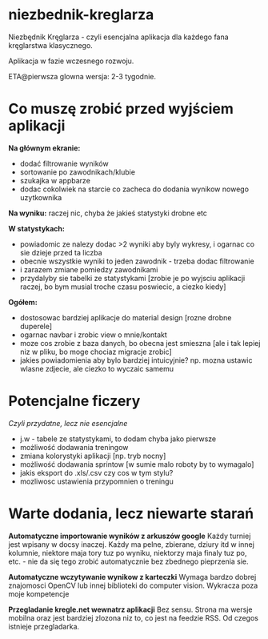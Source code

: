 # niezbednik-kreglarza
Niezbędnik Kręglarza - czyli esencjalna aplikacja dla każdego fana kręglarstwa klasycznego.

Aplikacja w fazie wczesnego rozwoju.

ETA@pierwsza glowna wersja: 2-3 tygodnie.

# Co muszę zrobić przed wyjściem aplikacji

**Na głównym ekranie:**
- dodać filtrowanie wyników
- sortowanie po zawodnikach/klubie 
- szukajka w appbarze
- dodac cokolwiek na starcie co zacheca do dodania wynikow nowego uzytkownika

**Na wyniku:**
raczej nic, chyba że jakieś statystyki drobne etc

**W statystykach:**
- powiadomic ze nalezy dodac >2 wyniki aby byly wykresy, i ogarnac co sie dzieje przed ta liczba
- obecnie wszystkie wyniki to jeden zawodnik - trzeba dodac filtrowanie
- i zarazem zmiane pomiedzy zawodnikami
- przydalyby sie tabelki ze statystykami [zrobie je po wyjsciu aplikacji raczej, bo bym musial troche czasu poswiecic, a ciezko kiedy]

**Ogółem:**
- dostosowac bardziej aplikacje do material design [rozne drobne duperele]
- ogarnac navbar i zrobic view o mnie/kontakt
- moze cos zrobie z baza danych, bo obecna jest smieszna [ale i tak lepiej niz w pliku, bo moge chociaz migracje zrobic]
- jakies powiadomienia aby bylo bardziej intuicyjnie? np. mozna ustawic wlasne zdjecie, ale ciezko to wyczaic samemu

# Potencjalne ficzery
*Czyli przydatne, lecz nie esencjalne*

- j.w - tabele ze statystykami, to dodam chyba jako pierwsze
- możliwość dodawania treningow
- zmiana kolorystyki aplikacji [np. tryb nocny]
- możliwość dodawania sprintow [w sumie malo roboty by to wymagalo]
- jakis eksport do .xls/.csv czy cos w tym stylu? 
- mozliwosc ustawienia przypomnien o treningu

# Warte dodania, lecz niewarte starań

**Automatyczne importowanie wyników z arkuszów google**
Każdy turniej jest wpisany w docsy inaczej. Każdy ma pelne, zbierane, dziury itd w innej kolumnie, niektore maja tory tuz po wyniku, niektorzy maja finaly tuz po, etc. - nie da się tego zrobić automatycznie bez zbednego pieprzenia sie.

**Automatyczne wczytywanie wynikow z karteczki**
Wymaga bardzo dobrej znajomosci OpenCV lub innej biblioteki do computer vision. Wykracza poza moje kompetencje

**Przegladanie kregle.net wewnatrz aplikacji**
Bez sensu. Strona ma wersje mobilna oraz jest bardziej zlozona niz to, co jest na feedzie RSS. Od czegos istnieje przegladarka.
